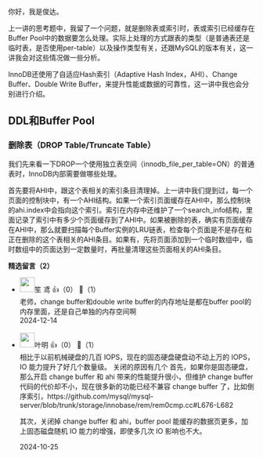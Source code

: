 你好，我是俊达。

上一讲的思考题中，我留了一个问题，就是删除表或索引时，表或索引已经缓存在Buffer Pool中的数据要怎么处理。实际上处理的方式跟表的类型（是普通表还是临时表，是否使用per-table）以及操作类型有关，还跟MySQL的版本有关，这一讲我会对这些情况做一些分析。

InnoDB还使用了自适应Hash索引（Adaptive Hash Index，AHI）、Change Buffer、Double Write Buffer，来提升性能或数据的可靠性，这一讲中我也会分别进行介绍。

## DDL和Buffer Pool

### 删除表（DROP Table/Truncate Table）

我们先来看一下DROP一个使用独立表空间（innodb\_file\_per\_table=ON）的普通表时，InnoDB内部需要做哪些处理。

首先要将AHI中，跟这个表相关的索引条目清理掉。上一讲中我们提到过，每一个页面的控制块中，有一个AHI结构。如果一个索引页面缓存在AHI中，那么控制块的ahi.index中会指向这个索引。索引在内存中还维护了一个search\_info结构，里面记录了索引中有多少个页面缓存到了AHI中。如果被删除的表，确实有页面缓存在AHI中，那么就要扫描每个Buffer实例的LRU链表，检查每个页面是不是存在和正在删除的这个表相关的AHI条目。如果有，先将页面添加到一个临时数组中，临时数组中的页面达到一定数量时，再批量清理这些页面相关的AHI条目。
<div><strong>精选留言（2）</strong></div><ul>
<li><img src="https://static001.geekbang.org/account/avatar/00/3c/4a/fe/7b6bd101.jpg" width="30px"><span>笙 鸢</span> 👍（0） 💬（1）<div>老师，change buffer和double write buffer的内存地址是都在buffer pool的内存里面，还是自己单独的内存空间啊</div>2024-12-14</li><br/><li><img src="https://static001.geekbang.org/account/avatar/00/15/8d/4d/992070e8.jpg" width="30px"><span>叶明</span> 👍（0） 💬（1）<div>相比于以前机械硬盘的几百 IOPS，现在的固态硬盘硬盘动不动上万的 IOPS，IO 能力提升了好几个数量级。
关闭的原因有几个
首先，如果你是固态硬盘，那么开启 change buffer 和 ahi 带来的性能提升很小，但维护 change buffer 代码的代价却不小，现在很多新的功能已经不兼容 change buffer 了，比如倒序索引，https:&#47;&#47;github.com&#47;mysql&#47;mysql-server&#47;blob&#47;trunk&#47;storage&#47;innobase&#47;rem&#47;rem0cmp.cc#L676-L682

其次，关闭掉 change buffer 和 ahi，buffer pool 能缓存的数据页更多，加上固态磁盘随机 IO 能力的增强，即使多几次 IO 影响也不大。</div>2024-10-25</li><br/>
</ul>
